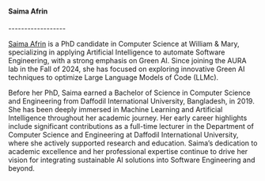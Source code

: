 
<h4>Saima Afrin</h4>
------------------

<a href="">Saima Afrin</a> is a PhD candidate in Computer Science at William & Mary, specializing in applying Artificial Intelligence to automate Software Engineering, with a strong emphasis on Green AI. Since joining the AURA lab in the Fall of 2024, she has focused on exploring innovative Green AI techniques to optimize Large Language Models of Code (LLMc). 

Before her PhD, Saima earned a Bachelor of Science in Computer Science and Engineering from Daffodil International University, Bangladesh, in 2019. She has been deeply immersed in Machine Learning and Artificial Intelligence throughout her academic journey. Her early career highlights include significant contributions as a full-time lecturer in the Department of Computer Science and Engineering at Daffodil International University, where she actively supported research and education. Saima’s dedication to academic excellence and her professional expertise continue to drive her vision for integrating sustainable AI solutions into Software Engineering and beyond.

<div style="display: grid; grid-template-columns: repeat(4, 1fr); gap: 15px; padding: 5px;">
    <a href="https://www.google.com"><i class="fa-solid fa-globe fa-2x"></i></a>
    <a href="https://www.linkedin.com/in/saima-afrin-8276a318b/"><i class="fa-brands fa-linkedin fa-2x"></i></a>
    <a href="https://x.com/saymaafrin1"><i class="fa-brands fa-x-twitter fa-2x"></i></a>
    <a href="https://scholar.google.com/citations?hl=en&authuser=1&user=nGxM470AAAAJ"><i class="fa-brands fa-google-scholar fa-2x"></i></a>
</div>

